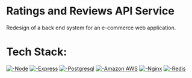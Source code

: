 # Ratings and Reviews API Service
Redesign of a back end system for an e-commerce web application.

# Tech Stack:<br>
<a href="">![-Node](https://img.shields.io/badge/Node.js-339933.svg?style=for-the-badge&logo=nodedotjs&logoColor=white)</a>
<a href="">![-Express](https://img.shields.io/badge/Express-000000.svg?style=for-the-badge&logo=Express&logoColor=white)</a>
<a href="">![-Postgresql](https://img.shields.io/badge/PostgreSQL-4169E1.svg?style=for-the-badge&logo=PostgreSQL&logoColor=white)</a>
<a href="">![-Amazon AWS](https://img.shields.io/badge/Amazon%20AWS-232F3E.svg?style=for-the-badge&logo=Amazon-AWS&logoColor=white)</a>
<a href="">![-Nginx](https://img.shields.io/static/v1?style=for-the-badge&message=NGINX&color=009639&logo=NGINX&logoColor=FFFFFF&label=)</a>
<a href="">![-Redis](https://img.shields.io/static/v1?style=for-the-badge&message=Redis&color=DC382D&logo=Redis&logoColor=FFFFFF&label=)</a>


